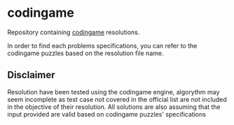 # codingame
Repository containing [codingame](https://www.codingame.com/) resolutions.

In order to find each problems specifications, you can refer to the codingame puzzles based on the resolution file name.

## Disclaimer
Resolution have been tested using the codingame engine, algorythm may seem incomplete as test case not covered in the official list are not included in the objective of their resolution. All solutions are also assuming that the input provided are valid based on codingame puzzles' specifications
